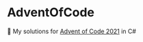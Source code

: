 # AdventOfCode

:christmas_tree: My solutions for [Advent of Code 2021](https://adventofcode.com/2021) in C#
